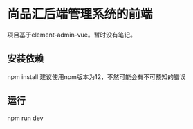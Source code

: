 # 尚品汇后端管理系统的前端

项目基于element-admin-vue。暂时没有笔记。

## 安装依赖
 npm install
 建议使用npm版本为12，不然可能会有不可预知的错误

## 运行

npm run dev
